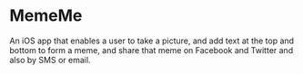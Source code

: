 # MemeMe
An iOS app that enables a user to take a picture, and add text at the top and bottom to form a meme, and share that meme on Facebook and Twitter and also by SMS or email. 
